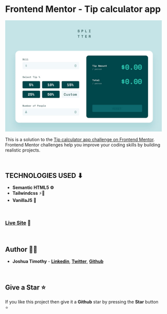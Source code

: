 # Frontend Mentor - Tip calculator app

![Design preview for the Tip calculator app coding challenge](./build/assets/tip-calc-design.png)

This is a solution to the [Tip calculator app challenge on Frontend Mentor](https://www.frontendmentor.io/challenges/tip-calculator-app-ugJNGbJUX). Frontend Mentor challenges help you improve your coding skills by building realistic projects.

<br/>

## TECHNOLOGIES USED ⬇
- **Semantic HTML5 ⚙**
- **Tailwindcss** ⚡🌟
- **VanillaJS** 🚀

<br/>

### **[Live Site](joshua-timothy.github.io/tip-calc)**   🔗

<br>

## Author 👨‍💻

- **Joshua Timothy** - **[Linkedin](https://linkedin.com/in/joshua-timothy)**, **[Twitter](https://twitter.com/jhozikay)**, **[Github](https://github.com/joshua-timothy)**


<br>

## Give a Star ⭐

If you like this project then give it a **Github** star by pressing the **Star** button ⭐
